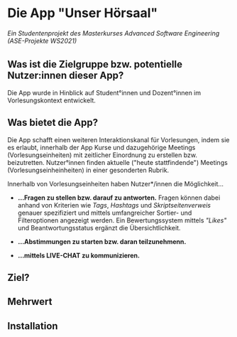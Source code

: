 # Die App "Unser Hörsaal" 
###### Ein Studentenprojekt des Masterkurses Advanced Software Engineering (ASE-Projekte WS2021)

## Was ist die Zielgruppe bzw. potentielle Nutzer:innen dieser App?
Die App wurde in Hinblick auf Student°innen und Dozent°innen im Vorlesungskontext entwickelt. 

## Was bietet die App?
Die App schafft einen weiteren Interaktionskanal für Vorlesungen, indem sie es erlaubt, innerhalb der App Kurse und dazugehörige Meetings (Vorlesungseinheiten) mit zeitlicher Einordnung zu erstellen bzw. beizutretten. Nutzer°innen finden aktuelle ("heute stattfindende") Meetings (Vorlesungseinheinheiten) in einer gesonderten Rubrik.

Innerhalb von Vorlesungseinheiten haben Nutzer*/innen die Möglichkeit...

- **...Fragen zu stellen bzw. darauf zu antworten.** Fragen können dabei anhand von Kriterien wie *Tags*, *Hashtags* und *Skriptseitenverweis* genauer spezifiziert und mittels umfangreicher Sortier- und Filteroptionen angezeigt werden. Ein Bewertungssystem mittels *"Likes"* und Beantwortungsstatus ergänzt die Übersichtlichkeit.

- **...Abstimmungen zu starten bzw. daran teilzunehmenn.**

- **...mittels LIVE-CHAT zu kommunizieren.**

## Ziel?

## Mehrwert

## Installation
